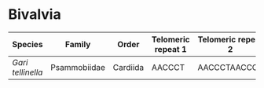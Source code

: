 # Bivalvia

| Species | Family | Order | Telomeric repeat 1 | Telomeric repeat 2 | Data type |
| -- | --- | --- | --- | --- | --- |
| *Gari tellinella* | Psammobiidae | Cardiida | AACCCT | AACCCTAACCCT | pacbio |
